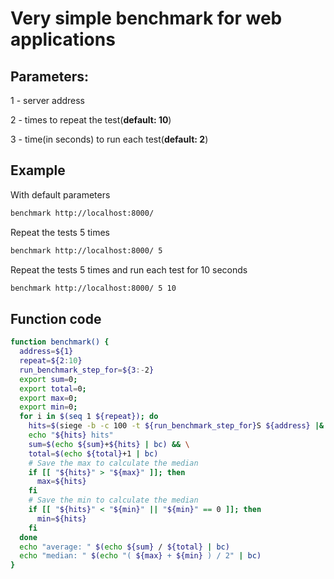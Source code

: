# Very simple benchmark for web applications

## Parameters:

1 - server address

2 - times to repeat the test(**default: 10**)

3 - time(in seconds) to run each test(**default: 2**)

## Example

With default parameters

```bash
benchmark http://localhost:8000/
```

Repeat the tests 5 times

```bash
benchmark http://localhost:8000/ 5
```

Repeat the tests 5 times and run each test for 10 seconds

```bash
benchmark http://localhost:8000/ 5 10
```

## Function code

```bash
function benchmark() {
  address=${1}
  repeat=${2:10}
  run_benchmark_step_for=${3:-2}
  export sum=0;
  export total=0;
  export max=0;
  export min=0;
  for i in $(seq 1 ${repeat}); do
    hits=$(siege -b -c 100 -t ${run_benchmark_step_for}S ${address} |& grep -iE "^transactions:" | awk '{print($2)}') && \
    echo "${hits} hits"
    sum=$(echo ${sum}+${hits} | bc) && \
    total=$(echo ${total}+1 | bc)
    # Save the max to calculate the median
    if [[ "${hits}" > "${max}" ]]; then
      max=${hits}
    fi
    # Save the min to calculate the median
    if [[ "${hits}" < "${min}" || "${min}" == 0 ]]; then
      min=${hits}
    fi
  done
  echo "average: " $(echo ${sum} / ${total} | bc)
  echo "median: " $(echo "( ${max} + ${min} ) / 2" | bc)
}
```
